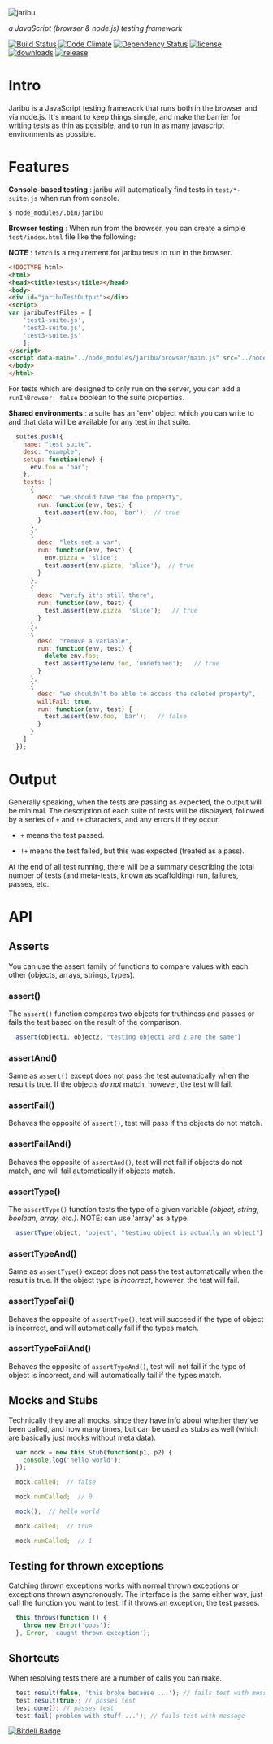 ![jaribu](https://raw.github.com/silverbucket/jaribu/master/design/jaribu_logo.png)

*a JavaScript (browser & node.js) testing framework*

[![Build Status](http://img.shields.io/travis/silverbucket/jaribu.svg?style=flat)](http://travis-ci.org/silverbucket/jaribu)
[![Code Climate](http://img.shields.io/codeclimate/github/silverbucket/jaribu.svg?style=flat)](https://codeclimate.com/github/silverbucket/jaribu)
[![Dependency Status](http://img.shields.io/david/silverbucket/jaribu.svg?style=flat)](https://david-dm.org/silverbucket/jaribu#info=dependencies)
[![license](https://img.shields.io/npm/l/jaribu.svg?style=flat)](https://npmjs.org/package/jaribu)
[![downloads](http://img.shields.io/npm/dm/jaribu.svg?style=flat)](https://npmjs.org/package/jaribu)
[![release](http://img.shields.io/github/release/silverbucket/jaribu.svg?style=flat)](https://github.com/silverbucket/jaribu/releases)


# Intro
Jaribu is a JavaScript testing framework that runs both in the browser and via node.js. It's meant to keep things simple, and make the barrier for writing tests as thin as possible, and to run in as many javascript environments as possible.

# Features

**Console-based testing** : jaribu will automatically find tests in `test/*-suite.js` when run from console. 

`$ node_modules/.bin/jaribu`

**Browser testing** : When run from the browser, you can create a simple `test/index.html` file like the following:

**NOTE** : `fetch` is a requirement for jaribu tests to run in the browser.

```html
<!DOCTYPE html>
<html>
<head><title>tests</title></head>
<body>
<div id="jaribuTestOutput"></div>
<script>
var jaribuTestFiles = [
    'test1-suite.js',
    'test2-suite.js', 
    'test3-suite.js' 
    ];
</script>
<script data-main="../node_modules/jaribu/browser/main.js" src="../node_modules/jaribu/node_modules/requirejs/require.js"></script>
</body>
</html>
```

For tests which are designed to only run on the server, you can add a `runInBrowser: false` boolean to the suite properties.


**Shared environments** : a suite has an 'env' object which you can write to and that data will be available for any test in that suite.

```javascript
  suites.push({
    name: "test suite",
    desc: "example",
    setup: function(env) {
      env.foo = 'bar';
    },
    tests: [
      {
        desc: "we should have the foo property",
        run: function(env, test) {
          test.assert(env.foo, 'bar');  // true
        }
      },
      {
        desc: "lets set a var",
        run: function(env, test) {
          env.pizza = 'slice';
          test.assert(env.pizza, 'slice');  // true
        }
      },
      {
        desc: "verify it's still there",
        run: function(env, test) {
          test.assert(env.pizza, 'slice');   // true
        }
      },
      {
        desc: "remove a variable",
        run: function(env, test) {
          delete env.foo;
          test.assertType(env.foo, 'undefined');   // true
        }
      },
      {
        desc: "we shouldn't be able to access the deleted property",
        willFail: true,
        run: function(env, test) {
          test.assert(env.foo, 'bar');   // false
        }
      }
    ]
  });
```

# Output

Generally speaking, when the tests are passing as expected, the output will be
minimal. The description of each suite of tests will be displayed, followed by 
a series of `+` and `!+` characters, and any errors if they occur.

- `+` means the test passed. 

- `!+` means the test failed, but this was expected (treated as a pass).

At the end of all test running, there will be a summary describing the total
number of tests (and meta-tests, known as scaffolding) run, failures, passes, etc.


# API

## Asserts
You can use the assert family of functions to compare values with each other
(objects, arrays, strings, types).

### assert()
The `assert()` function compares two objects for truthiness and passes or fails
the test based on the result of the comparison.

```javascript
  assert(object1, object2, "testing object1 and 2 are the same")
```

### assertAnd()
Same as `assert()` except does not pass the test automatically when the result
is true. If the objects *do not* match, however, the test will fail.

### assertFail()
Behaves the opposite of `assert()`, test will pass if the objects do not match.

### assertFailAnd()
Behaves the opposite of `assertAnd()`, test will not fail if objects do not
match, and will fail automatically if objects match.

### assertType()
The `assertType()` function tests the type of a given variable *(object, string,
boolean, array, etc.)*. NOTE: can use 'array' as a type.

```javascript
  assertType(object, 'object', "testing object is actually an object")
```

### assertTypeAnd()
Same as `assertType()` except does not pass the test automatically when the
result is true. If the object type is *incorrect*, however, the test will fail.

### assertTypeFail()
Behaves the opposite of `assertType()`, test will succeed if the type of
object is incorrect, and will automatically fail if the types match.

### assertTypeFailAnd()
Behaves the opposite of `assertTypeAnd()`, test will not fail if the type of
object is incorrect, and will automatically fail if the types match.

## Mocks and Stubs
Technically they are all mocks, since they have info about whether they've been
called, and how many times, but can be used as stubs as well (which are
basically just mocks without meta data).

```javascript
  var mock = new this.Stub(function(p1, p2) {
    console.log('hello world');
  });

  mock.called;  // false

  mock.numCalled;  // 0

  mock();  // hello world

  mock.called;  // true

  mock.numCalled;  // 1
```

## Testing for thrown exceptions
Catching thrown exceptions works with normal thrown exceptions or exceptions
thrown asyncronously. The interface is the same either way, just call the
function you want to test. If it throws an exception, the test passes.

```javascript
  this.throws(function () {
    throw new Error('oops');
  }, Error, 'caught thrown exception');
```

## Shortcuts

When resolving tests there are a number of calls you can make.

```javascript
  test.result(false, 'this broke because ...'); // fails test with message
  test.result(true); // passes test
  test.done(); // passes test
  test.fail('problem with stuff ...'); // fails test with message
```



[![Bitdeli Badge](https://d2weczhvl823v0.cloudfront.net/silverbucket/jaribu/trend.png)](https://bitdeli.com/free "Bitdeli Badge")

